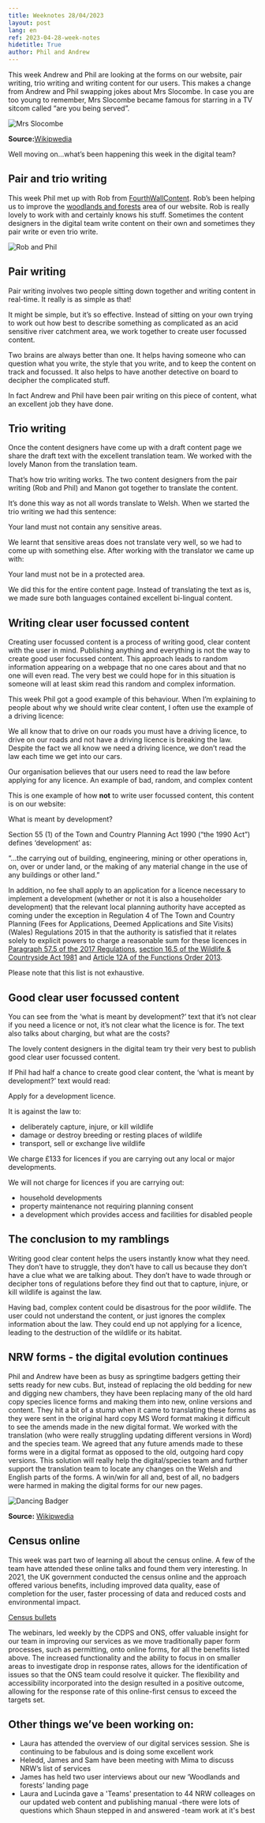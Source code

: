 ```yaml
---
title: Weeknotes 28/04/2023
layout: post
lang: en
ref: 2023-04-28-week-notes
hidetitle: True
author: Phil and Andrew
---
```


This week Andrew and Phil are looking at the forms on our website, pair writing, trio writing and writing content for our users. This makes a change from Andrew and Phil swapping jokes about Mrs Slocombe. In case you are too young to remember, Mrs Slocombe became famous for starring in a TV sitcom called “are you being served”.

![Mrs Slocombe](https://github.com/nrw-digital/week-notes/blob/525dc8ff20888ce39ea3a4bdff7ac608e4b2fb46/images/Mollie_Sugden_as_Mrs_Slocombe.jpg)

**Source:**[Wikipwedia](https://en.wikipedia.org/wiki/Mollie_Sugden)

Well moving on…what’s been happening this week in the digital team?

## Pair and trio writing

This week Phil met up with Rob from [FourthWallContent](https://www.fourthwallcontent.com/). Rob’s been helping us to improve the [woodlands and forests](https://naturalresources.wales/guidance-and-advice/environmental-topics/woodlands-and-forests/?lang=en) area of our website. Rob is really lovely to work with and certainly knows his stuff. Sometimes the content designers in the digital team write content on their own and sometimes they pair write or even trio write. 

![Rob and Phil ](https://github.com/nrw-digital/week-notes/blob/7487b47de6d9a8f931f9fea37df67aeac7224b59/images/phil_rob.png)

## Pair writing
Pair writing involves two people sitting down together and writing content in real-time. It really is as simple as that!

It might be simple, but it’s so effective. Instead of sitting on your own trying to work out how best to describe something as complicated as an acid sensitive river catchment area, we work together to create user focussed content.

Two brains are always better than one. It helps having someone who can question what you write, the style that you write, and to keep the content on track and focussed. It also helps to have another detective on board to decipher the complicated stuff.

In fact Andrew and Phil have been pair writing on this piece of content, what an excellent job they have done.

## Trio writing
Once the content designers have come up with a draft content page we share the draft text with the excellent translation team. We worked with the lovely Manon from the translation team. 

That’s how trio writing works. The two content designers from the pair writing (Rob and Phil) and Manon got together to translate the content.

It’s done this way as not all words translate to Welsh. When we started the trio writing we had this sentence:

Your land must not contain any sensitive areas. 

We learnt that sensitive areas does not translate very well, so we had to come up with something else. After working with the translator we came up with:

Your land must not be in a protected area.

We did this for the entire content page. Instead of translating the text as is, we made sure both languages contained excellent bi-lingual content. 

## Writing clear user focussed content
Creating user focussed content is a process of writing good, clear content with the user in mind. Publishing anything and everything is not the way to create good user focussed content. This approach leads to random information appearing on a webpage that no one cares about and that no one will even read. The very best we could hope for in this situation is someone will at least skim read this random and complex information.

This week Phil got a good example of this behaviour. When I’m explaining to people about why we should write clear content, I often use the example of a driving licence:

We all know that to drive on our roads you must have a driving licence, to drive on our roads and not have a driving licence is breaking the law. Despite the fact we all know we need a driving licence, we don’t read the law each time we get into our cars.

Our organisation believes that our users need to read the law before applying for any licence. 
An example of bad, random, and complex content

This is one example of how **not** to write user focussed content, this content is on our website:

What is meant by development?

Section 55 (1) of the Town and Country Planning Act 1990 (“the 1990 Act”) defines ‘development’ as:

“...the carrying out of building, engineering, mining or other operations in, on, over or under land, or the making of any material change in the use of any buildings or other land.” 

In addition, no fee shall apply to an application for a licence necessary to implement a development (whether or not it is also a householder development) that the relevant local planning authority have accepted as coming under the exception in Regulation 4 of The Town and Country Planning (Fees for Applications, Deemed Applications and Site Visits) (Wales) Regulations 2015 in that the authority is satisfied that it relates solely to explicit powers to charge a reasonable sum for these licences in [Paragraph 57.5 of the 2017 Regulations](https://www.legislation.gov.uk/uksi/2017/1012/part/5/crossheading/grant-of-licences), [section 16.5 of the Wildlife & Countryside Act 1981](https://www.legislation.gov.uk/ukpga/1981/69/section/16) and [Article 12A of the Functions Order 2013](https://www.legislation.gov.uk/wsi/2013/755/schedule/1/made).

Please note that this list is not exhaustive.

## Good clear user focussed content
You can see from the ‘what is meant by development?’ text that it’s not clear if you need a licence or not, it’s not clear what the licence is for. The text also talks about charging, but what are the costs?

The lovely content designers in the digital team try their very best to publish good clear user focussed content.

If Phil had half a chance to create good clear content, the  ‘what is meant by development?’ text would read:

Apply for a development licence.

It is against the law to:
+ deliberately capture, injure, or kill wildlife
+ damage or destroy breeding or resting places of wildlife
+ transport, sell or exchange live wildlife

We charge £133 for licences if you are carrying out any local or major developments.

We will not charge for licences if you are carrying out:
+ household developments
+ property maintenance not requiring planning consent
+ a development which provides access and facilities for disabled people

## The conclusion to my ramblings
Writing good clear content helps the users instantly know what they need. They don’t have to struggle, they don’t have to call us because they don’t have a clue what we are talking about. They don’t have to wade through or decipher tons of regulations before they find out that to capture, injure, or kill wildlife is against the law. 

Having bad, complex content could be disastrous for the poor wildlife. The user could not understand the content, or just ignores the complex information about the law. They could end up not applying for a licence, leading to the destruction of the wildlife or its habitat.


## NRW forms - the digital evolution continues
Phil and Andrew have been as busy as springtime badgers getting their setts ready for new cubs. But, instead of replacing the old bedding for new and digging new chambers, they have been replacing many of the old hard copy species licence forms and making them into new, online versions and content. They hit a bit of a stump when it came to translating these forms as they were sent in the original hard copy MS Word format making it difficult to see the amends made in the new digital format. We worked with the translation (who were really struggling updating different versions in Word) and the species team. We agreed that any future amends made to these forms were in a digital format as opposed to the old, outgoing hard copy versions. This solution will really help the digital/species team and further support the translation team to locate any changes on the Welsh and English parts of the forms. A win/win for all and,  best of all, no badgers were harmed in making the digital forms for our new pages.

![Dancing Badger](https://github.com/nrw-digital/week-notes/blob/b9965f2ae75dba169ea40fc5547de9e4bac6cdd9/images/Badgers_Badgers.gif)

**Source:** [Wikipwedia](https://en.wikipedia.org/wiki/Badgers_(animation))

## Census online
This week was part two of learning all about the census online. A few of the team have attended these online talks and found them very interesting.
In 2021, the UK government conducted the census online and the approach offered various benefits, including improved data quality, ease of completion for the user, faster processing of data and reduced costs and environmental impact.

 [Census bullets](https://github.com/nrw-digital/week-notes/blob/40f39bf6ceb806844ee31f6e8938410bbee6c4f2/images/census%20bullets.png)

The webinars, led weekly by the CDPS and ONS, offer valuable insight for our team in improving our services as we move traditionally paper form processes, such as permitting, onto online forms, for all the benefits listed above. 
The increased functionality and the ability to focus in on smaller areas to investigate drop in response rates, allows for the identification of issues so that the ONS team could resolve it quicker. 
The flexibility and accessibility incorporated into the design resulted in a positive outcome, allowing for the response rate of this online-first census to exceed the targets set.


## Other things we’ve been working on:
+ Laura has attended the overview of our digital services session. She is continuing to be fabulous and is doing some excellent work
+ Heledd, James and Sam have been meeting with Mima to discuss NRW’s list of services
+ James has held two user interviews about our new ‘Woodlands and forests’ landing page
+ Laura and Lucinda gave a 'Teams' presentation to 44 NRW colleages on our updated web content and publishing manual  -there were lots of questions which Shaun stepped in and answered -team work at it's best

